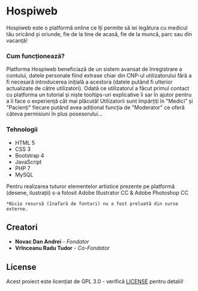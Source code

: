  # Hospiweb

Hospiweb este o platformă online ce îți permite să iei legătura cu medicul tău oricând și oriunde, fie de la tine de acasă, fie de la muncă, parc sau din vacanță!

### Cum funcționează?

Platforma Hospiweb beneficiază de un sistem avansat de înregistrare a contului, datele personale fiind extrase chiar din CNP-ul utilizatorului fără a fi necesară introducerea inițială a acestora (datele putând fi ulterior actualizate de către utilizatori). Odată ce utilizatorul a făcut primul contact cu platforma un tutorial și niște tooltips-uri explicative îi sar în ajutor pentru a îi face o experiență cât mai plăcută! Utilizatorii sunt împărțiți în "Medici" și "Pacienți" fiecare putând avea adițional funcția de "Moderator" ce oferă câteva permisiuni în plus posesorului...
     
### Tehnologii 

* HTML 5
* CSS 3
* Bootstrap 4
* JavaScript
* PHP 7
* MySQL

Pentru realizarea tuturor elementelor artistice prezente pe platformă (desene, ilustrații) s-a folosit Adobe Illustrator CC & Adobe Photoshop CC

```
*Nicio resursă (înafară de fonturi) nu a fost preluată din surse externe.
```

## Creatori

* **Novac Dan Andrei** - *Fondator* 
* **Vrînceanu Radu Tudor** - *Co-Fondator* 

## License

Acest proiect este licențiat de GPL 3.0 - verifică [LICENSE](LICENSE) pentru detalii!
